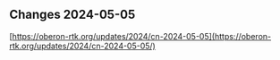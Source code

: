 ## Changes 2024-05-05

[https://oberon-rtk.org/updates/2024/cn-2024-05-05](https://oberon-rtk.org/updates/2024/cn-2024-05-05/)
